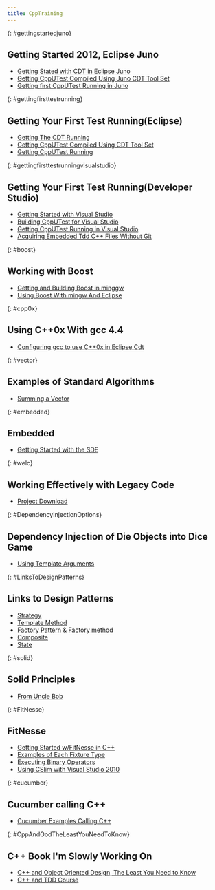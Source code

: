 ```yaml
---
title: CppTraining
---
```

{: #gettingstartedjuno}
## Getting Started 2012, Eclipse Juno
* [Getting Stated with CDT in Eclipse Juno](cpptraining.GettingStartedWithEclipseCdt.Juno)
* [Getting CppUTest Compiled Using Juno CDT Tool Set](cpptraining.GettingCppUTestCompiledUsingCDTToolSet.Juno)
* [Getting first CppUTest Running in Juno](cpptraining.GettingCppUTestRunningUsingCdt.Juno)

{: #gettingfirsttestrunning}
## Getting Your First Test Running(Eclipse)
* [Getting The CDT Running](cpptraining.GettingStartedWithEclipseCdt)
* [Getting CppUTest Compiled Using CDT Tool Set](cpptraining.GettingCppUTestCompiledUsingCDTToolSet)
* [Getting CppUTest Running](cpptraining.GettingCppUTestRunning)

{: #gettingfirsttestrunningvisualstudio}
## Getting Your First Test Running(Developer Studio)
* [Getting Started with Visual Studio](cpptraining.GettingStartedWithVisualStudio)
* [Building CppUTest for Visual Studio](cpptraining.BuildingCppUTestForVisualStudio)
* [Getting CppUTest Running in Visual Studio](cpptraining.GettingCppUTestRunningInVisualStudio)
* [Acquiring Embedded Tdd C++ Files Without Git](cpptraining.AcquiringEmbeddedTddCppFilesWithoutGit)

{: #boost}
## Working with Boost
* [Getting and Building Boost in minggw](cpptraining.GettingAndBuildingBoostInMingw)
* [Using Boost With mingw And Eclipse](cpptraining.UsingBoostWithMingwAndEclipse)

{: #cpp0x}
## Using C++0x With gcc 4.4
* [Configuring gcc to use C++0x in Eclipse Cdt](cpptraining.ConfiguringGccToUseCpp0xInEclipseCdt)

{: #vector}
## Examples of Standard Algorithms
* [Summing a Vector](cpptraining.SummingAVector)

{: #embedded}
## Embedded
* [Getting Started with the SDE](cpptraining.sde.gettingstarted)

{: #welc}
## Working Effectively with Legacy Code
* [Project Download](cpptraining.welc.projectdownload)

{: #DependencyInjectionOptions}
## Dependency Injection of Die Objects into Dice Game
* [Using Template Arguments](cpptraining.dependencyinjection.dicegame.templatearguments)

{: #LinksToDesignPatterns}
## Links to Design Patterns
* [Strategy](http://en.wikipedia.org/wiki/Strategy_pattern)
* [Template Method](http://en.wikipedia.org/wiki/Template_method_pattern)
* [Factory Pattern](http://en.wikipedia.org/wiki/Abstract_factory_pattern) & [Factory method](http://en.wikipedia.org/wiki/Factory_method_pattern)
* [Composite](http://en.wikipedia.org/wiki/Composite_pattern)
* [State](http://en.wikipedia.org/wiki/State_pattern)

{: #solid}
## Solid Principles
* [From Uncle Bob](http://butunclebob.com/ArticleS.UncleBob.PrinciplesOfOod)

{: #FitNesse}
## FitNesse
* [Getting Started w/FitNesse in C++](cpptraining.GettingStartedWithFitNesseInCpp)
* [Examples of Each Fixture Type](cpptraining.ExamlesOfEachFixtureType)
* [Executing Binary Operators](cpptraining.ExecutingBinaryOperators)
* [Using CSlim with Visual Studio 2010](cpptraining.UsingCSlimWithVisualStudio2010)

{: #cucumber}
## Cucumber calling C++
* [Cucumber Examples Calling C++](cpptraining.CucumberExamplesCallingCpp)

{: #CppAndOodTheLeastYouNeedToKnow}
## C++ Book I'm Slowly Working On
* [C++ and Object Oriented Design, The Least You Need to Know](cpptraining.CppAndOodTheLeastYouNeedToKnow)
* [C++ and TDD Course](cpptraining.CppAndTdd)
